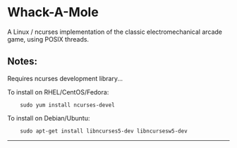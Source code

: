 # Whack-A-Mole
A Linux / ncurses implementation of the classic electromechanical arcade game, using POSIX threads.

Notes:
-------------------------------------------------------------
Requires ncurses development library...

  To install on RHEL/CentOS/Fedora:
    
        sudo yum install ncurses-devel
        

  To install on Debian/Ubuntu:
  
        sudo apt-get install libncurses5-dev libncursesw5-dev
  -----------------------------------------------------------
